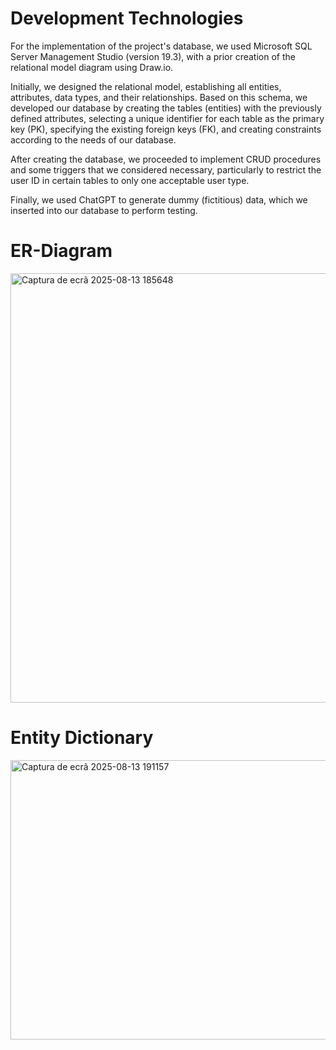 # Development Technologies

For the implementation of the project's database, we used Microsoft SQL Server Management Studio (version 19.3), with a prior creation of the relational model diagram using Draw.io.

Initially, we designed the relational model, establishing all entities, attributes, data types, and their relationships. Based on this schema, we developed our database by creating the tables (entities) with the previously defined attributes, selecting a unique identifier for each table as the primary key (PK), specifying the existing foreign keys (FK), and creating constraints according to the needs of our database.

After creating the database, we proceeded to implement CRUD procedures and some triggers that we considered necessary, particularly to restrict the user ID in certain tables to only one acceptable user type.

Finally, we used ChatGPT to generate dummy (fictitious) data, which we inserted into our database to perform testing.

# ER-Diagram

<img width="1336" height="687" alt="Captura de ecrã 2025-08-13 185648" src="https://github.com/user-attachments/assets/95bdb550-16b6-4404-af36-40e007c69c56" />

# Entity Dictionary

<img width="829" height="447" alt="Captura de ecrã 2025-08-13 191157" src="https://github.com/user-attachments/assets/b523f162-132d-49b0-9276-9cee77329cd4" />




